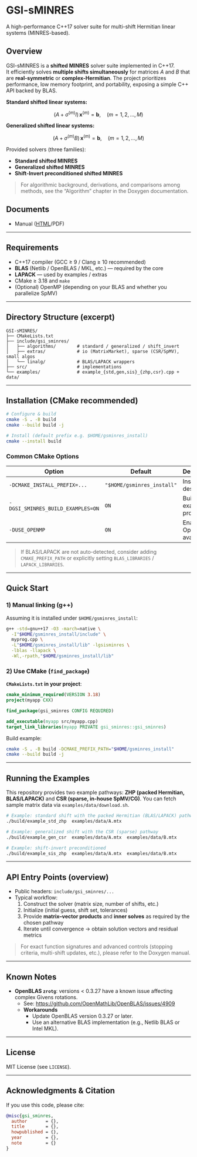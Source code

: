 # GSI-sMINRES

A high-performance C++17 solver suite for multi-shift Hermitian linear systems (MINRES-based).

## Overview

GSI-sMINRES is a **shifted MINRES** solver suite implemented in C++17.  
It efficiently solves **multiple shifts simultaneously** for matrices $A$ and $B$ that are **real-symmetric** or **complex-Hermitian**. The project prioritizes performance, low memory footprint, and portability, exposing a simple C++ API backed by BLAS.

**Standard shifted linear systems:**

$$ (A + \sigma^{(m)} I)\,\mathbf{x}^{(m)} = \mathbf{b}, \quad (m=1,2,\dots,M) $$

**Generalized shifted linear systems:**

$$ (A + \sigma^{(m)} B)\,\mathbf{x}^{(m)} = \mathbf{b}, \quad (m=1,2,\dots,M) $$

Provided solvers (three families):
- **Standard shifted MINRES**
- **Generalized shifted MINRES**
- **Shift-Invert preconditioned shifted MINRES**

> For algorithmic background, derivations, and comparisons among methods, see the “Algorithm” chapter in the Doxygen documentation.

## Documents

- Manual ([HTML](https://shunhidaka.github.io/GSI-sMINRES/)/PDF)

---

## Requirements

- C++17 compiler (GCC ≥ 9 / Clang ≥ 10 recommended)
- **BLAS** (Netlib / OpenBLAS / MKL, etc.) — required by the core
- **LAPACK** — used by examples / extras
- CMake ≥ 3.18 and `make`
- (Optional) OpenMP (depending on your BLAS and whether you parallelize SpMV)

---

## Directory Structure (excerpt)

```
GSI-sMINRES/
├── CMakeLists.txt
├── include/gsi_sminres/
│   ├── algorithms/        # standard / generalized / shift_invert
│   ├── extras/            # io (MatrixMarket), sparse (CSR/SpMV), small algos
│   └── linalg/            # BLAS/LAPACK wrappers
├── src/                   # implementations
└── examples/              # example_{std,gen,sis}_{zhp,csr}.cpp + data/
```

---

## Installation (CMake recommended)

```bash
# Configure & build
cmake -S . -B build
cmake --build build -j

# Install (default prefix e.g. $HOME/gsminres_install)
cmake --install build
```

### Common CMake Options

| Option                               | Default                      | Description                  |
|--------------------------------------|------------------------------|------------------------------|
| `-DCMAKE_INSTALL_PREFIX=...`         | `"$HOME/gsminres_install"`   | Install destination          |
| `-DGSI_SMINRES_BUILD_EXAMPLES=ON`    | `ON`                         | Build example programs       |
| `-DUSE_OPENMP`                       | `ON`                         | Enable OpenMP if available.  |

> If BLAS/LAPACK are not auto-detected, consider adding `CMAKE_PREFIX_PATH` or explicitly setting `BLAS_LIBRARIES` / `LAPACK_LIBRARIES`.

---

## Quick Start

### 1) Manual linking (g++)

Assuming it is installed under `$HOME/gsminres_install`:
```bash
g++ -std=gnu++17 -O3 -march=native \
  -I"$HOME/gsminres_install/include" \
  myprog.cpp \
  -L"$HOME/gsminres_install/lib" -lgsisminres \
  -lblas -llapack \
  -Wl,-rpath,"$HOME/gsminres_install/lib"
```

### 2) Use CMake (`find_package`)

**`CMakeLists.txt` in your project**:
```cmake
cmake_minimum_required(VERSION 3.18)
project(myapp CXX)

find_package(gsi_sminres CONFIG REQUIRED)

add_executable(myapp src/myapp.cpp)
target_link_libraries(myapp PRIVATE gsi_sminres::gsi_sminres)
```

Build example:
```bash
cmake -S . -B build -DCMAKE_PREFIX_PATH="$HOME/gsminres_install"
cmake --build build -j
```

---

## Running the Examples

This repository provides two example pathways: **ZHP (packed Hermitian, BLAS/LAPACK)** and **CSR (sparse, in-house SpMV/CG)**.
You can fetch sample matrix data via `examples/data/download.sh`.

```bash
# Example: standard shift with the packed Hermitian (BLAS/LAPACK) pathway
./build/example_std_zhp  examples/data/A.mtx

# Example: generalized shift with the CSR (sparse) pathway
./build/example_gen_csr  examples/data/A.mtx  examples/data/B.mtx

# Example: shift-invert preconditioned
./build/example_sis_zhp  examples/data/A.mtx  examples/data/B.mtx
```

---

## API Entry Points (overview)

- Public headers: `include/gsi_sminres/...`  
- Typical workflow:
  1. Construct the solver (matrix size, number of shifts, etc.)
  2. Initialize (initial guess, shift set, tolerances)
  3. Provide **matrix–vector products** and **inner solves** as required by the chosen pathway
  4. Iterate until convergence → obtain solution vectors and residual metrics

> For exact function signatures and advanced controls (stopping criteria, multi-shift updates, etc.), please refer to the Doxygen manual.

---

## Known Notes

- **OpenBLAS `zrotg`**: versions < 0.3.27 have a known issue affecting complex Givens rotations.  
  - See: https://github.com/OpenMathLib/OpenBLAS/issues/4909
  - **Workarounds**
    - Update OpenBLAS version 0.3.27 or later.
    - Use an alternative BLAS implementation (e.g., Netlib BLAS or Intel MKL).

---

## License

MIT License (see `LICENSE`).

---

## Acknowledgments & Citation

If you use this code, please cite:

```bibtex
@misc{gsi_sminres,
  author       = {},
  title        = {},
  howpublished = {},
  year         = {},
  note         = {}
}
```
